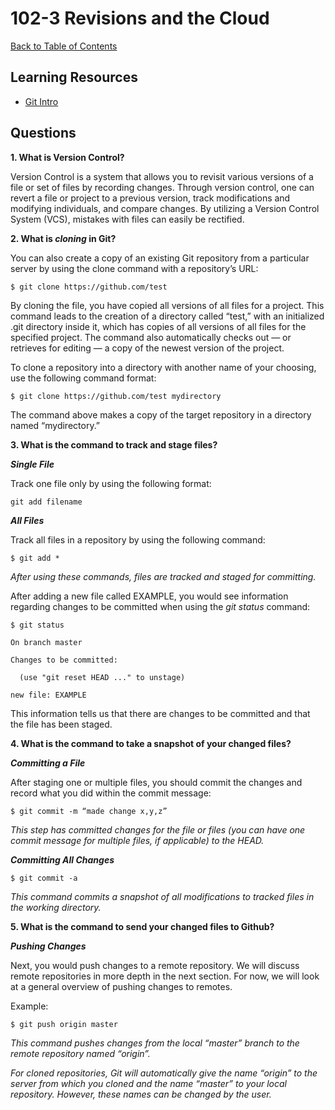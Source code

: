 # 102-3 Revisions and the Cloud

[Back to Table of Contents](./README.md)

## Learning Resources
* [Git Intro](https://blog.udemy.com/git-tutorial-a-comprehensive-guide/)

## Questions

**1. What is Version Control?**

Version Control is a system that allows you to revisit various versions of a file or set of files by recording changes. Through version control, one can revert a file or project to a previous version, track modifications and modifying individuals, and compare changes. By utilizing a Version Control System (VCS), mistakes with files can easily be rectified.

**2. What is *cloning* in Git?**  

You can also create a copy of an existing Git repository from a particular server by using the clone command with a repository’s URL:

    $ git clone https://github.com/test

By cloning the file, you have copied all versions of all files for a project. This command leads to the creation of a directory called “test,” with an initialized .git directory inside it, which has copies of all versions of all files for the specified project. The command also automatically checks out — or retrieves for editing — a copy of the newest version of the project.

To clone a repository into a directory with another name of your choosing, use the following command format:

    $ git clone https://github.com/test mydirectory

The command above makes a copy of the target repository in a directory named “mydirectory.”


**3. What is the command to track and stage files?**  

***Single File***

Track one file only by using the following format:

    git add filename

***All Files***

Track all files in a repository by using the following command:

    $ git add *

*After using these commands, files are tracked and staged for committing.*

After adding a new file called EXAMPLE, you would see information regarding changes to be committed when using the *git status* command:

    $ git status

    On branch master

    Changes to be committed:

      (use "git reset HEAD ..." to unstage)

    new file: EXAMPLE

This information tells us that there are changes to be committed and that the file has been staged.

**4. What is the command to take a snapshot of your changed files?**  

***Committing a File***

After staging one or multiple files, you should commit the changes and record what you did within the commit message:

    $ git commit -m “made change x,y,z”

*This step has committed changes for the file or files (you can have one commit message for multiple files, if applicable) to the HEAD.*  

***Committing All Changes***

    $ git commit -a

*This command commits a snapshot of all modifications to tracked files in the working directory.*

**5. What is the command to send your changed files to Github?**  

***Pushing Changes***

Next, you would push changes to a remote repository. We will discuss remote repositories in more depth in the next section. For now, we will look at a general overview of pushing changes to remotes.

Example:

    $ git push origin master

*This command pushes changes from the local “master” branch to the remote repository named “origin”.*

*For cloned repositories, Git will automatically give the name “origin” to the server from which you cloned and the name “master” to your local repository. However, these names can be changed by the user.*
